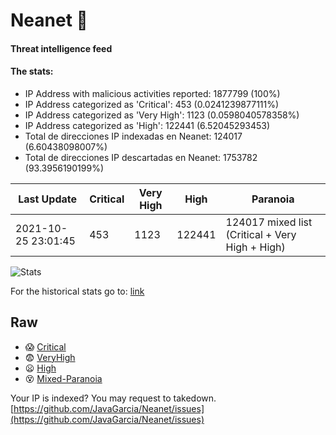 # Neanet :hocho:
#### Threat intelligence feed
#### The stats:

- IP Address with malicious activities reported: 1877799 (100%)
- IP Address categorized as 'Critical':  453 (0.0241239877111%)
- IP Address categorized as 'Very High':  1123 (0.0598040578358%)
- IP Address categorized as 'High':  122441 (6.52045293453)
- Total de direcciones IP indexadas en Neanet:  124017 (6.60438098007%)
- Total de direcciones IP descartadas en Neanet:  1753782 (93.3956190199%)

| Last Update | Critical | Very High | High | Paranoia |
| --- | --- | --- | --- | --- |
| 2021-10-25 23:01:45 | 453 | 1123 | 122441 | 124017 mixed list (Critical + Very High + High)|

![Stats](https://docs.google.com/spreadsheets/d/e/2PACX-1vSnaNMIXVabIpDJjufMlzH7poXnshF3mgd8Is1g9ytUEzVsP5my4Trn8f-xkoLLQ38xpL3HtmUexLo6/pubchart?oid=501124687&format=image)

For the historical stats go to: [link](/stats.csv)
## Raw
- :scream: [Critical](https://raw.githubusercontent.com/JavaGarcia/Neanet/master/blacklists/neanet_critical.txt)
- :fearful: [VeryHigh](https://raw.githubusercontent.com/JavaGarcia/Neanet/master/blacklists/neanet_veryHigh.txtt)
- :frowning: [High](https://raw.githubusercontent.com/JavaGarcia/Neanet/master/blacklists/neanet_high.txt)
- :dizzy_face: [Mixed-Paranoia](https://raw.githubusercontent.com/JavaGarcia/Neanet/master/blacklists/neanet_all.txt)


Your IP is indexed? You may request to takedown. [https://github.com/JavaGarcia/Neanet/issues](https://github.com/JavaGarcia/Neanet/issues)



















































































































































































































































































































































































































































































































































































































































































































































































































































































































































































































































































































































































































































































































































































































































































































































































































































































































































































































































































































































































































































































































































































































































































































































































































































































































































































































































































































































































































































































































































































































































































































































































































































































































































































































































































































































































































































































































































































































































































































































































































































































































































































































































































































































































































































































































































































































































































































































































































































































































































































































































































































































































































































































































































































































































































































































































































































































































































































































































































































































































































































































































































































































































































































































































































































































































































































































































































































































































































































































































































































































































































































































































































































































































































































































































































































































































































































































































































































































































































































































































































































































































































































































































































































































































































































































































































































































































































































































































































































































































































































































































































































































































































































































































































































































































































































































































































































































































































































































































































